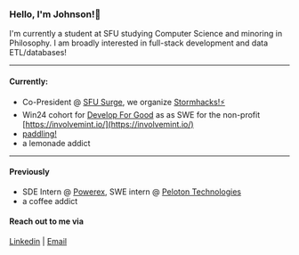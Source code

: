 
### Hello, I'm Johnson!👋

I'm currently a student at SFU studying Computer Science and minoring in Philosophy. I am broadly interested in full-stack development and data ETL/databases!

---

#### Currently:
- Co-President @ [SFU Surge](https://sfusurge.com/), we organize [Stormhacks!⚡](https://stormhacks.com/)
- Win24 cohort for [Develop For Good](https://www.developforgood.org/) as as SWE for the non-profit [https://involvemint.io/](https://involvemint.io/)
- [paddling!](https://www.instagram.com/dhvelocity/)
- a lemonade addict
---
#### Previously
- SDE Intern @ [Powerex](https://powerex.com/), SWE intern @ [Peloton Technologies](https://peloton-technologies.com/)
- a coffee addict

#### Reach out to me via
[Linkedin](https://www.linkedin.com/in/johnson-luong/) | [Email](jkl53@sfu.ca)
